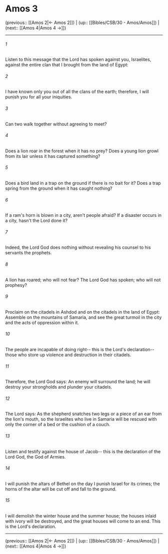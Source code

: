 # Amos 3

(previous:: [[Amos 2|← Amos 2]]) | (up:: [[Bibles/CSB/30 - Amos/Amos]]) | (next:: [[Amos 4|Amos 4 →]])

***


###### 1 
Listen to this message that the Lord has spoken against you, Israelites, against the entire clan that I brought from the land of Egypt: 

###### 2 
I have known only you out of all the clans of the earth; therefore, I will punish you for all your iniquities. 

###### 3 
Can two walk together without agreeing to meet? 

###### 4 
Does a lion roar in the forest when it has no prey? Does a young lion growl from its lair unless it has captured something? 

###### 5 
Does a bird land in a trap on the ground if there is no bait for it? Does a trap spring from the ground when it has caught nothing? 

###### 6 
If a ram's horn is blown in a city, aren't people afraid? If a disaster occurs in a city, hasn't the Lord done it? 

###### 7 
Indeed, the Lord God does nothing without revealing his counsel to his servants the prophets. 

###### 8 
A lion has roared; who will not fear? The Lord God has spoken; who will not prophesy? 

###### 9 
Proclaim on the citadels in Ashdod and on the citadels in the land of Egypt: Assemble on the mountains of Samaria, and see the great turmoil in the city and the acts of oppression within it. 

###### 10 
The people are incapable of doing right-- this is the Lord's declaration-- those who store up violence and destruction in their citadels. 

###### 11 
Therefore, the Lord God says: An enemy will surround the land; he will destroy your strongholds and plunder your citadels. 

###### 12 
The Lord says: As the shepherd snatches two legs or a piece of an ear from the lion's mouth, so the Israelites who live in Samaria will be rescued with only the corner of a bed or the cushion of a couch. 

###### 13 
Listen and testify against the house of Jacob-- this is the declaration of the Lord God, the God of Armies. 

###### 14 
I will punish the altars of Bethel on the day I punish Israel for its crimes; the horns of the altar will be cut off and fall to the ground. 

###### 15 
I will demolish the winter house and the summer house; the houses inlaid with ivory will be destroyed, and the great houses will come to an end. This is the Lord's declaration.

***

(previous:: [[Amos 2|← Amos 2]]) | (up:: [[Bibles/CSB/30 - Amos/Amos]]) | (next:: [[Amos 4|Amos 4 →]])
